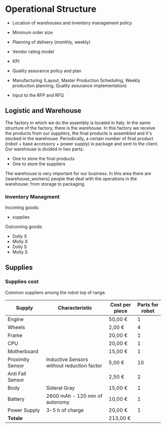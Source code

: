 # Operational Structure

- Location of warehouses and inventory management policy

- Minimum order size

- Planning of delivery (monthly, weekly)

- Vendor rating model
- KPI
- Quality assurance policy and plan
- Manufacturing (Layout, Master Production Scheduling, Weekly production planning, Quality assurance implementation)
- Input to the RFP and RFQ

## Logistic and Warehouse

The factory in which we do the assembly is located in Italy.
In the same structure of the factory, there is the warehouse.
In this factory we receive the products from our suppliers, the final products is assembled and it's stocked in the warehouse. Periodically, a certain number of final product (robot + base accessory + power supply) is package and sent to the client.
Our warehouse is divided in two parts:

- One to store the final products
- One to store the suppliers

The warehouse is very important for our business.
In this area there are {warehouse_workers} people that deal with the operations in the warehouse: from storage to packaging.

### Inventory Managment

Incoming goods:

- supplies

Outcoming goods:

- Dolly X
- Molly X
- Dolly S
- Molly S

## Supplies


### Supplies cost

Common suppliers among the robot top of range.

| **Supply**       | **Characteristic**                         | **Cost per piece** | **Parts for robot** |
| ---------------- | ------------------------------------------ | ------------------ | ------------------- |
| Engine           |                                            | 50,00 €            | 1                   |
| Wheels           |                                            | 2,00 €             | 4                   |
| Frame            |                                            | 20,00 €            | 1                   |
| CPU              |                                            | 20,00 €            | 1                   |
| Motherboard      |                                            | 15,00 €            | 1                   |
| Proximity Sensor | Inductive Sensors without reduction factor | 5,00 €             | 10                  |
| Anti Fall Sensor |                                            | 2,50 €             | 2                   |
| Body             | Sideral Gray                               | 15,00 €            | 1                   |
| Battery          | 2600 mAh - 120 min of autonomy             | 10,00 €            | 1                   |
| Power Supply     | 3-5 h of charge                            | 20,00 €            | 1                   |
| **Totale**       |                                            | 213,00 €           |
